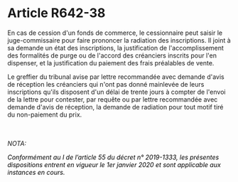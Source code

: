 # Article R642-38

<p>En cas de cession d'un fonds de commerce, le cessionnaire peut saisir le juge-commissaire pour faire prononcer la radiation des inscriptions. Il joint à sa demande un état des inscriptions, la justification de l'accomplissement des formalités de purge ou de l'accord des créanciers inscrits pour l'en dispenser, et la justification du paiement des frais préalables de vente.</p><p>Le greffier du tribunal avise par lettre recommandée avec demande d'avis de réception les créanciers qui n'ont pas donné mainlevée de leurs inscriptions qu'ils disposent d'un délai de trente jours à compter de l'envoi de la lettre pour contester, par requête ou par lettre recommandée avec demande d'avis de réception, la demande de radiation pour tout motif tiré du non-paiement du prix.</p><br/><br/><i>NOTA:<p><font color='black'>Conformément au I de l’article 55 du décret n° 2019-1333, les présentes dispositions entrent en vigueur le 1er janvier 2020 et sont applicable aux instances en cours.</font></p></i>